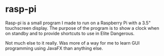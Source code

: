 # rasp-pi

Rasp-pi is a small program I made to run on a Raspberry Pi with a 3.5" touchscreen display.
The purpose of the program is to show a clock when on standby and to provide shortcuts to use in Elite Dangerous.

Not much else to it really. 
Was more of a way for me to learn GUI programming using JavaFX than anything else.
